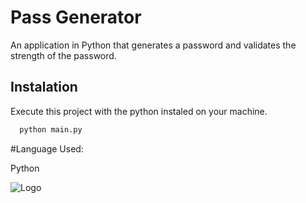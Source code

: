 
# Pass Generator

An application in Python that generates a password and validates the strength of the password.


## Instalation

Execute this project with the python instaled on your machine.

```bash
  python main.py
```
    
#Language Used:

Python

![Logo](https://upload.wikimedia.org/wikipedia/commons/thumb/c/c3/Python-logo-notext.svg/115px-Python-logo-notext.svg.png)

